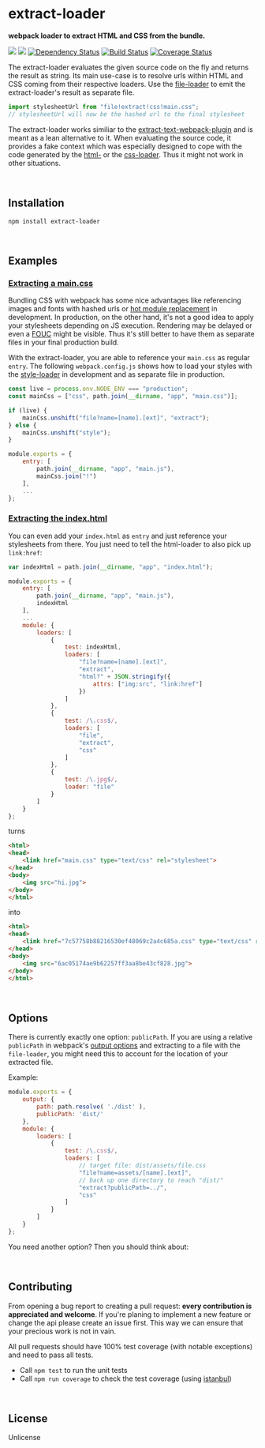 extract-loader
==============
**webpack loader to extract HTML and CSS from the bundle.**

[![](https://img.shields.io/npm/v/extract-loader.svg)](https://www.npmjs.com/package/extract-loader)
[![](https://img.shields.io/npm/dm/extract-loader.svg)](https://www.npmjs.com/package/extract-loader)
[![Dependency Status](https://david-dm.org/peerigon/extract-loader.svg)](https://david-dm.org/peerigon/extract-loader)
[![Build Status](https://travis-ci.org/peerigon/extract-loader.svg?branch=master)](https://travis-ci.org/peerigon/extract-loader)
[![Coverage Status](https://img.shields.io/coveralls/peerigon/extract-loader.svg)](https://coveralls.io/r/peerigon/extract-loader?branch=master)

The extract-loader evaluates the given source code on the fly and returns the result as string. Its main use-case is to resolve urls within HTML and CSS coming from their respective loaders. Use the [file-loader](https://github.com/webpack/file-loader) to emit the extract-loader's result as separate file.

```javascript
import stylesheetUrl from "file!extract!css!main.css";
// stylesheetUrl will now be the hashed url to the final stylesheet
```

The extract-loader works similiar to the [extract-text-webpack-plugin](https://github.com/webpack/extract-text-webpack-plugin) and is meant as a lean alternative to it. When evaluating the source code, it provides a fake context which was especially designed to cope with the code generated by the [html-](https://github.com/webpack/html-loader) or the [css-loader](https://github.com/webpack/css-loader). Thus it might not work in other situations. 

<br>

Installation
------------------------------------------------------------------------

`npm install extract-loader`

<br>

Examples
------------------------------------------------------------------------

### [Extracting a main.css](https://github.com/peerigon/extract-loader/tree/master/examples/main-css)

Bundling CSS with webpack has some nice advantages like referencing images and fonts with hashed urls or [hot module replacement](http://webpack.github.io/docs/hot-module-replacement-with-webpack.html) in development. In production, on the other hand, it's not a good idea to apply your stylesheets depending on JS execution. Rendering may be delayed or even a [FOUC](https://en.wikipedia.org/wiki/Flash_of_unstyled_content) might be visible. Thus it's still better to have them as separate files in your final production build.

With the extract-loader, you are able to reference your `main.css` as regular `entry`. The following `webpack.config.js` shows how to load your styles with the [style-loader](https://github.com/webpack/style-loader) in development and as separate file in production.

```javascript
const live = process.env.NODE_ENV === "production";
const mainCss = ["css", path.join(__dirname, "app", "main.css")];

if (live) {
    mainCss.unshift("file?name=[name].[ext]", "extract");
} else {
    mainCss.unshift("style");
}

module.exports = {
    entry: [
        path.join(__dirname, "app", "main.js"),
        mainCss.join("!")
    ],
    ...
};
```

### [Extracting the index.html](https://github.com/peerigon/extract-loader/tree/master/examples/index-html)

You can even add your `index.html` as `entry` and just reference your stylesheets from there. You just need to tell the html-loader to also pick up `link:href`: 

```javascript
var indexHtml = path.join(__dirname, "app", "index.html");

module.exports = {
    entry: [
        path.join(__dirname, "app", "main.js"),
        indexHtml
    ],
    ...
    module: {
        loaders: [
            {
                test: indexHtml,
                loaders: [
                    "file?name=[name].[ext]",
                    "extract",
                    "html?" + JSON.stringify({
                        attrs: ["img:src", "link:href"]
                    })
                ]
            },
            {
                test: /\.css$/,
                loaders: [
                    "file",
                    "extract",
                    "css"
                ]
            },
            {
                test: /\.jpg$/,
                loader: "file"
            }
        ]
    }
};
```

turns

```html
<html>
<head>
    <link href="main.css" type="text/css" rel="stylesheet">
</head>
<body>
    <img src="hi.jpg">
</body>
</html>
```

into


```html
<html>
<head>
    <link href="7c57758b88216530ef48069c2a4c685a.css" type="text/css" rel="stylesheet">
</head>
<body>
    <img src="6ac05174ae9b62257ff3aa8be43cf828.jpg">
</body>
</html>
```

<br>

Options
------------------------------------------------------------------------

There is currently exactly one option: `publicPath`.
If you are using a relative `publicPath` in webpack's [output options](http://webpack.github.io/docs/configuration.html#output-publicpath) and extracting to a file with the `file-loader`, you might need this to account for the location of your extracted file.

Example:
```js
module.exports = {
    output: {
        path: path.resolve( './dist' ),
        publicPath: 'dist/'
    },
    module: {
        loaders: [
            {
                test: /\.css$/,
                loaders: [
                    // target file: dist/assets/file.css
                    "file?name=assets/[name].[ext]",
                    // back up one directory to reach "dist/"
                    "extract?publicPath=../",
                    "css"
                ]
            }
        ]
    }
};
```

You need another option? Then you should think about:

<br>

Contributing
------------------------------------------------------------------------

From opening a bug report to creating a pull request: **every contribution is appreciated and welcome**. If you're planing to implement a new feature or change the api please create an issue first. This way we can ensure that your precious work is not in vain.

All pull requests should have 100% test coverage (with notable exceptions) and need to pass all tests.

- Call `npm test` to run the unit tests
- Call `npm run coverage` to check the test coverage (using [istanbul](https://github.com/gotwarlost/istanbul))  

<br>

License
------------------------------------------------------------------------

Unlicense
